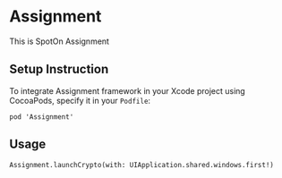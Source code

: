 # Assignment
This is SpotOn Assignment
## Setup Instruction
To integrate Assignment framework in your Xcode project using CocoaPods, specify it in your `Podfile`:
 ```
 pod 'Assignment'
 ```
## Usage
 ```
 Assignment.launchCrypto(with: UIApplication.shared.windows.first!)
 ```
